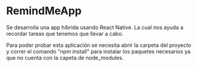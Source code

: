 # RemindMeApp
Se desarrolla una app híbrida usando React Native. La cual nos ayuda a recordar tareas que tenemos que llevar a cabo.

Para poder probar esta aplicación se necesita abrir la carpeta del proyecto y correr el comando "npm install" para instalar
los paquetes necesarios ya que no cuenta con la capeta de node_modules.
